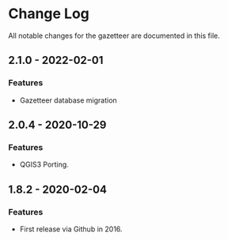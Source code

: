 # Change Log

All notable changes for the gazetteer are documented in this file.

## 2.1.0 - 2022-02-01
### Features
- Gazetteer database migration

## 2.0.4 - 2020-10-29
### Features
- QGIS3 Porting.

## 1.8.2 - 2020-02-04
### Features
- First release via Github in 2016.
